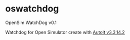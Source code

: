 # oswatchdog
OpenSim WatchDog v0.1

Watchdog for Open Simulator create with <a href="https://www.autoitscript.com">AutoIt  v3.3.14.2</a>
